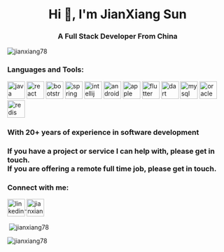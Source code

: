 <h1 align="center">Hi 👋, I'm JianXiang Sun</h1>
<h3 align="center">A Full Stack Developer From China</h3>

<p align="left"> <img src="https://komarev.com/ghpvc/?username=jianxiang78&label=Profile%20views&color=0e75b6&style=flat" alt="jianxiang78" /> </p>

<h3 align="left">Languages and Tools:</h3>
<p align="left"> 
<img src="https://www.vectorlogo.zone/logos/java/java-icon.svg" alt="java" width="40" height="40"/>

<img src="https://www.vectorlogo.zone/logos/reactjs/reactjs-icon.svg" alt="react" width="40" height="40"/> 
<img src="https://www.vectorlogo.zone/logos/getbootstrap/getbootstrap-icon.svg" alt="bootstrap" width="40" height="40"/> 
<img src="https://www.vectorlogo.zone/logos/springio/springio-icon.svg" alt="spring" width="40" height="40"/>

<img src="https://vectorwiki.com/images/ZgSyR__intellij-idea.svg" alt="intellij" width="40" height="40"/>
<img src="https://www.vectorlogo.zone/logos/android/android-tile.svg" alt="android" width="40" height="40"/>

<img src="https://www.vectorlogo.zone/logos/apple/apple-icon.svg" alt="apple" width="40" height="40"/> 
<img src="https://www.vectorlogo.zone/logos/flutterio/flutterio-icon.svg" alt="flutter" width="40" height="40"/>
<img src="https://www.vectorlogo.zone/logos/dartlang/dartlang-icon.svg" alt="dart" width="40" height="40"/> 

<img src="https://www.vectorlogo.zone/logos/mysql/mysql-icon.svg" alt="mysql" width="40" height="40"/> 
<img src="https://www.vectorlogo.zone/logos/oracle/oracle-icon.svg" alt="oracle" width="40" height="40"/> 
<img src="https://www.vectorlogo.zone/logos/redis/redis-icon.svg" alt="redis" width="40" height="40"/> 
</p>


<h3 align="left">With 20+ years of experience in software development</h3>
<h3 align="left">If you have a project or service I can help with, please get in touch.<br>
If you are offering a remote full time job, please get in touch.</h3>

<h3 align="left">Connect with me:</h3>
<p align="left">
<a href="https://linkedin.com/in/jianxiang-sun1978" target="blank">
  <img align="center" src="https://www.vectorlogo.zone/logos/linkedin/linkedin-icon.svg" alt="linkedin" height="40" width="40" />
  </a>
<a href="https://join.skype.com/invite/wl2cMR5I6yWw" target="blank">
  <img align="center" src="https://www.vectorlogo.zone/logos/skype/skype-tile.svg" alt="jianxiang78" height="40" width="40" />
  </a>
</p>


<p>&nbsp;<img align="center" src="https://github-readme-stats.vercel.app/api?username=jianxiang78&show_icons=true&locale=en" alt="jianxiang78" /></p>

<p><img align="center" src="https://github-readme-streak-stats.herokuapp.com/?user=jianxiang78&" alt="jianxiang78" /></p>
